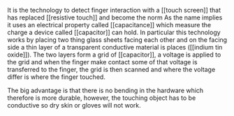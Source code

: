 It is the technology to detect finger interaction with a [[touch screen]] that has replaced [[resistive touch]] and become the norm
As the name implies it uses an electrical property called [[capacitance]] which measure the charge a device called [[capacitor]] can hold.
In particular this technology works by placing two thing glass sheets facing each other and on the facing side a thin layer of a transparent conductive material is places ([[indium tin oxide]]). The two layers form a grid of [[capacitor]],  a voltage is applied to the grid and when the finger make contact some of that voltage is transferred to the finger, the grid is then scanned and where the voltage differ is where the finger touched.

The big advantage is that there is no bending in the hardware which therefore is more durable, however, the touching object has to be conductive so dry skin or gloves will not work.


